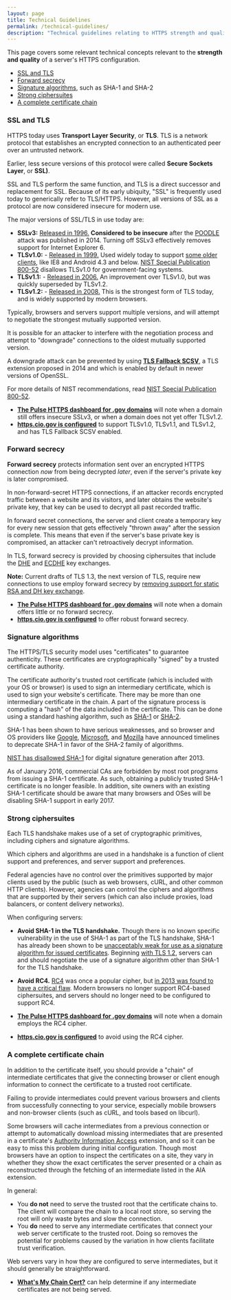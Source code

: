 ```yaml
---
layout: page
title: Technical Guidelines
permalink: /technical-guidelines/
description: "Technical guidelines relating to HTTPS strength and quality."
---
```


This page covers some relevant technical concepts relevant to the **strength and quality** of a server's HTTPS configuration.

* [SSL and TLS](#ssl-and-tls)
* [Forward secrecy](#forward-secrecy)
* [Signature algorithms](#signature-algorithms), such as SHA-1 and SHA-2
* [Strong ciphersuites](#strong-ciphersuites)
* [A complete certificate chain](#a-complete-certificate-chain)

### SSL and TLS

HTTPS today uses **Transport Layer Security**, or **TLS**. TLS is a network protocol that establishes an encrypted connection to an authenticated peer over an untrusted network.

Earlier, less secure versions of this protocol were called **Secure Sockets Layer**, or **SSL)**.

SSL and TLS perform the same function, and TLS is a direct successor and replacement for SSL. Because of its early ubiquity, "SSL" is frequently used today to generically refer to TLS/HTTPS. However, all versions of SSL as a protocol are now considered insecure for modern use.

The major versions of SSL/TLS in use today are:

* **SSLv3:** [Released in 1996.](https://tools.ietf.org/html/rfc6101) **Considered to be insecure** after the [POODLE](https://www.openssl.org/~bodo/ssl-poodle.pdf) attack was published in 2014. Turning off SSLv3 effectively removes support for Internet Explorer 6.
* **TLSv1.0:** - [Released in 1999.](https://tools.ietf.org/html/rfc2246) Used widely today to support [some older clients](https://www.ssllabs.com/ssltest/clients.html), like IE8 and Android 4.3 and below. [NIST Special Publication 800-52](http://nvlpubs.nist.gov/nistpubs/SpecialPublications/NIST.SP.800-52r1.pdf) disallows TLSv1.0 for government-facing systems.
* **TLSv1.1:** - [Released in 2006.](https://tools.ietf.org/html/rfc4346) An improvement over TLSv1.0, but was quickly superseded by TLSv1.2.
* **TLSv1.2:** - [Released in 2008.](https://tools.ietf.org/html/rfc5246) This is the strongest form of TLS today, and is widely supported by modern browsers.

Typically, browsers and servers support multiple versions, and will attempt to negotiate the strongest mutually supported version.

It is possible for an attacker to interfere with the negotiation process and attempt to "downgrade" connections to the oldest mutually supported version.

A downgrade attack can be prevented by using **[TLS Fallback SCSV](https://tools.ietf.org/html/rfc7507)**, a TLS extension proposed in 2014 and which is enabled by default in newer versions of OpenSSL.

For more details of NIST recommendations, read [NIST Special Publication 800-52](http://nvlpubs.nist.gov/nistpubs/SpecialPublications/NIST.SP.800-52r1.pdf).

* **[The Pulse HTTPS dashboard for .gov domains](https://pulse.cio.gov/https/domains/)** will note when a domain still offers insecure SSLv3, or when a domain does not yet offer TLSv1.2.
* **[https.cio.gov is configured](https://www.ssllabs.com/ssltest/analyze.html?d=https.cio.gov)** to support TLSv1.0, TLSv1.1, and TLSv1.2, and has TLS Fallback SCSV enabled.

### Forward secrecy

**Forward secrecy** protects information sent over an encrypted HTTPS connection _now_ from being decrypted _later_, even if the server's private key is later compromised.

In non-forward-secret HTTPS connections, if an attacker records encrypted traffic between a website and its visitors, and later obtains the website's private key, that key can be used to decrypt all past recorded traffic.

In forward secret connections, the server and client create a temporary key for every new session that gets effectively "thrown away" after the session is complete. This means that even if the server's base private key is compromised, an attacker can't retroactively decrypt information.

In TLS, forward secrecy is provided by choosing ciphersuites that include the [DHE](https://en.wikipedia.org/wiki/Diffie–Hellman_key_exchange) and [ECDHE](https://en.wikipedia.org/wiki/Elliptic_curve_Diffie%E2%80%93Hellman) key exchanges.

**Note:** Current drafts of TLS 1.3, the next version of TLS, require new connections to use employ forward secrecy by [removing support for static RSA and DH key exchange](https://tools.ietf.org/html/draft-ietf-tls-tls13-02#section-1.2).

* **[The Pulse HTTPS dashboard for .gov domains](https://pulse.cio.gov/https/domains/)** will note when a domain offers little or no forward secrecy.
* **[https.cio.gov is configured](https://www.ssllabs.com/ssltest/analyze.html?d=https.cio.gov)** to offer robust forward secrecy.

### Signature algorithms

The HTTPS/TLS security model uses "certificates" to guarantee authenticity. These certificates are cryptographically "signed" by a trusted certificate authority.

The certificate authority's trusted root certificate (which is included with your OS or browser) is used to sign an intermediary certificate, which is used to sign your website's certificate. There may be more than one intermediary certificate in the chain. A part of the signature process is computing a "hash" of the data included in the certificate. This can be done using a standard hashing algorithm, such as [SHA-1](https://en.wikipedia.org/wiki/SHA-1) or [SHA-2](https://en.wikipedia.org/wiki/SHA-2).

SHA-1 has been shown to have serious weaknesses, and so browser and OS providers like [Google](https://security.googleblog.com/2014/09/gradually-sunsetting-sha-1.html), [Microsoft](http://social.technet.microsoft.com/wiki/contents/articles/32288.windows-enforcement-of-authenticode-code-signing-and-timestamping.aspx), and [Mozilla](https://blog.mozilla.org/security/2014/09/23/phasing-out-certificates-with-sha-1-based-signature-algorithms/) have announced timelines to deprecate SHA-1 in favor of the SHA-2 family of algorithms.

[NIST has disallowed SHA-1](http://nvlpubs.nist.gov/nistpubs/SpecialPublications/NIST.SP.800-52r1.pdf) for digital signature generation after 2013.

As of January 2016, commercial CAs are forbidden by most root programs from issuing a SHA-1 certificate. As such, obtaining a publicly trusted SHA-1 certificate is no longer feasible. In addition, site owners with an existing SHA-1 certificate should be aware that many browsers and OSes will be disabling SHA-1 support in early 2017.

### Strong ciphersuites

Each TLS handshake makes use of a set of cryptographic primitives, including ciphers and signature algorithms.

Which ciphers and algorithms are used in a handshake is a function of client support and preferences, and server support and preferences.

Federal agencies have no control over the primitives supported by major clients used by the public (such as web browsers, cURL, and other common HTTP clients). However, agencies can control the ciphers and algorithms that are supported by their servers (which can also include proxies, load balancers, or content delivery networks).

When configuring servers:

* <a name="sha1-in-handshake"></a>**Avoid SHA-1 in the TLS handshake.** Though there is no known specific vulnerability in the use of SHA-1 as part of the TLS handshake, SHA-1 has already been shown to be [unacceptably weak for use as a signature algorithm for issued certificates](#signature-algorithms). Beginning [with TLS 1.2](https://tools.ietf.org/html/rfc5246#section-7.4.1.4.1), servers can and should negotiate the use of a signature algorithm other than SHA-1 for the TLS handshake.

* <a name="rc4"></a>**Avoid RC4.** [RC4](https://en.wikipedia.org/wiki/RC4) was once a popular cipher, but [in 2013 was found to have a critical flaw](http://www.isg.rhul.ac.uk/tls/). Modern browsers no longer support RC4-based ciphersuites, and servers should no longer need to be configured to support RC4.

* **[The Pulse HTTPS dashboard for .gov domains](https://pulse.cio.gov/https/domains/)** will note when a domain employs the RC4 cipher.
* **[https.cio.gov is configured](https://www.ssllabs.com/ssltest/analyze.html?d=https.cio.gov)** to avoid using the RC4 cipher.

### A complete certificate chain

In addition to the certificate itself, you should provide a "chain" of intermediate certificates that give the connecting browser or client enough information to connect the certificate to a trusted root certificate.

Failing to provide intermediates could prevent various browsers and clients from successfully connecting to your service, especially mobile browsers and non-browser clients (such as cURL, and tools based on libcurl).

Some browsers will cache intermediates from a previous connection or attempt to automatically download missing intermediates that are presented in a certificate's [Authority Information Access](https://tools.ietf.org/html/rfc5280#section-4.2.2.1) extension, and so it can be easy to miss this problem during initial configuration. Though most browsers have an option to inspect the certificates on a site, they vary in whether they show the exact certificates the server presented or a chain as reconstructed through the fetching of an intermediate listed in the AIA extension.

In general:

* You **do not** need to serve the trusted root that the certificate chains to. The client will compare the chain to a local root store, so serving the root will only waste bytes and slow the connection.
* You **do** need to serve any intermediate certificates that connect your web server certificate to the trusted root. Doing so removes the potential for problems caused by the variation in how clients facilitate trust verification.

Web servers vary in how they are configured to serve intermediates, but it should generally be straightforward.

* **[What's My Chain Cert?](https://whatsmychaincert.com/)** can help determine if any intermediate certificates are not being served.
